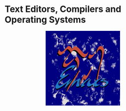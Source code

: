 # Text Editors, Compilers and Operating Systems

<p align="center">
<img src="240px-Emacs_in_Cloud_by_Masscollabs_Services.svg.png" alt="240px-Emacs_in_Cloud_by_Masscollabs_Services.svg.png" width="240" height="240" style="display: block; margin: 0 auto" />
<p>
